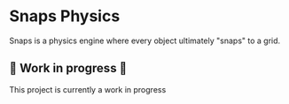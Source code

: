 # Snaps Physics

Snaps is a physics engine where every object ultimately "snaps" to a grid.

## 🚧 Work in progress 🚧

This project is currently a work in progress
